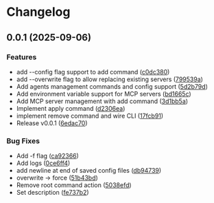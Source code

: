 # Changelog

## 0.0.1 (2025-09-06)


### Features

* add --config flag support to add command ([c0dc380](https://github.com/koki-develop/mmcp/commit/c0dc3804af22fccb4c6a4c3439a9ddc47a58fa6e))
* add --overwrite flag to allow replacing existing servers ([799539a](https://github.com/koki-develop/mmcp/commit/799539ac753b3f7b18330f86e8c507a69c5ee656))
* Add agents management commands and config support ([5d2b79d](https://github.com/koki-develop/mmcp/commit/5d2b79df772f9b4e7de5035778c0635b55159fbe))
* Add environment variable support for MCP servers ([bd1665c](https://github.com/koki-develop/mmcp/commit/bd1665c8cbdb974dd8a8550ffc6bbcf80423b02a))
* Add MCP server management with add command ([3d1bb5a](https://github.com/koki-develop/mmcp/commit/3d1bb5afd54d3191f1627a25b0e55be106f7a287))
* Implement apply command ([d2306ea](https://github.com/koki-develop/mmcp/commit/d2306eaefd094c582fe700265136186e55e090e2))
* implement remove command and wire CLI ([17fcb91](https://github.com/koki-develop/mmcp/commit/17fcb912d215291c2a1028b384a85529e9b4a7fa))
* Release v0.0.1 ([6edac70](https://github.com/koki-develop/mmcp/commit/6edac70fd4b43691e4b594e9c0c18b073466521a))


### Bug Fixes

* Add -f flag ([ca92366](https://github.com/koki-develop/mmcp/commit/ca92366eac8bad72a4b15c44f32e7bfceeeb6a6c))
* Add logs ([0ce6ff4](https://github.com/koki-develop/mmcp/commit/0ce6ff4e2a8e4ee07af981c5cb889dce18cb9158))
* add newline at end of saved config files ([db94739](https://github.com/koki-develop/mmcp/commit/db94739e57ab982cfe676b96fe33bb86c1830950))
* overwrite -&gt; force ([51b43bd](https://github.com/koki-develop/mmcp/commit/51b43bd61c634f2728f8a8a54a2d12fa5da8c42a))
* Remove root command action ([5038efd](https://github.com/koki-develop/mmcp/commit/5038efde4ce3aea422d6263288591a97c728c883))
* Set description ([fe737b2](https://github.com/koki-develop/mmcp/commit/fe737b293972d23f62112dc64abc4b092ba195fe))
